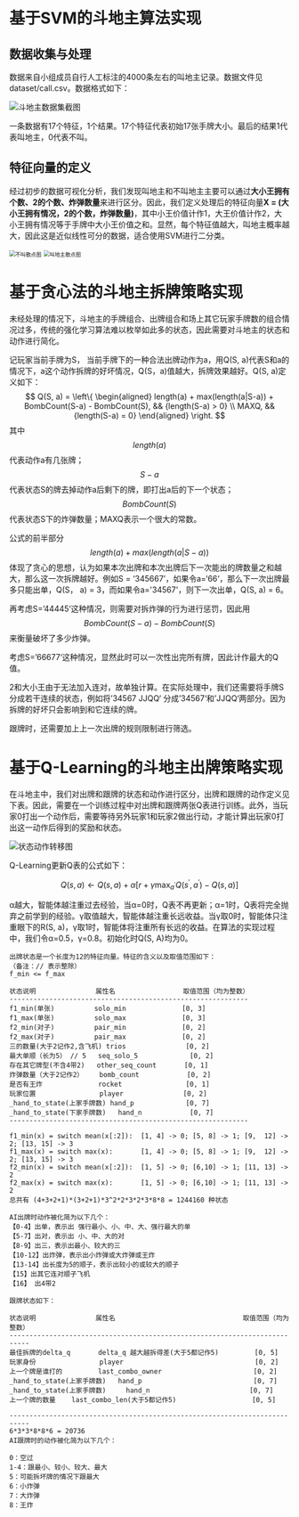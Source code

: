 # 基于SVM的斗地主算法实现

## 数据收集与处理

数据来自小组成员自行人工标注的4000条左右的叫地主记录。数据文件见dataset/call.csv。数据格式如下：

![斗地主数据集截图](https://i.loli.net/2020/06/29/HM7aoiJkbNcwmel.png)

一条数据有17个特征，1个结果。17个特征代表初始17张手牌大小。最后的结果1代表叫地主，0代表不叫。



## 特征向量的定义

经过初步的数据可视化分析，我们发现叫地主和不叫地主主要可以通过**大小王拥有个数、2的个数、炸弹数量**来进行区分。因此，我们定义处理后的特征向量**X = (大小王拥有情况，2的个数，炸弹数量)**，其中小王价值计作1，大王价值计作2，大小王拥有情况等于手牌中大小王价值之和。显然，每个特征值越大，叫地主概率越大，因此这是近似线性可分的数据，适合使用SVM进行二分类。

<img src="https://i.loli.net/2020/06/29/KndP23ZsCGQXceH.png" alt="不叫散点图" style="zoom:67%;" />

<img src="https://i.loli.net/2020/06/29/qrdnDfEpsK3Nvym.png" alt="叫地主散点图" style="zoom:67%;" />



# 基于贪心法的斗地主拆牌策略实现

未经处理的情况下，斗地主的手牌组合、出牌组合和场上其它玩家手牌数的组合情况过多，传统的强化学习算法难以枚举如此多的状态，因此需要对斗地主的状态和动作进行简化。

记玩家当前手牌为S， 当前手牌下的一种合法出牌动作为a，用Q(S, a)代表S和a的情况下，a这个动作拆牌的好坏情况，Q(S，a)值越大，拆牌效果越好。Q(S, a)定义如下：
$$
Q(S, a) = \left\{
\begin{aligned}
length(a) + max(length(a|S-a)) + BombCount(S-a) - BombCount(S), && {length(S-a) > 0} \\
MAXQ, && {length(S-a) = 0}
\end{aligned}
\right.
$$
其中$$length(a)$$代表动作a有几张牌；$$S-a$$代表状态S的牌去掉动作a后剩下的牌，即打出a后的下一个状态；$$BombCount(S)$$代表状态S下的炸弹数量；MAXQ表示一个很大的常数。

公式的前半部分$$length(a) + max(length(a|S-a))$$体现了贪心的思想，认为如果本次出牌和本次出牌后下一次能出的牌数量之和越大，那么这一次拆牌越好。例如S = ‘345667’，如果令a=‘66‘，那么下一次出牌最多只能出单，Q(S， a) = 3，而如果令a='34567'，则下一次出单，Q(S, a) = 6。

再考虑S=’44445‘这种情况，则需要对拆炸弹的行为进行惩罚，因此用$$BombCount(S-a) - BombCount(S)$$来衡量破坏了多少炸弹。

考虑S=’66677‘这种情况，显然此时可以一次性出完所有牌，因此计作最大的Q值。

2和大小王由于无法加入连对，故单独计算。在实际处理中，我们还需要将手牌S分成若干连续的状态，例如将’34567 JJQQ‘ 分成’34567‘和’JJQQ‘两部分。因为拆牌的好坏只会影响到和它连续的牌。



跟牌时，还需要加上上一次出牌的规则限制进行筛选。



# 基于Q-Learning的斗地主出牌策略实现

在斗地主中，我们对出牌和跟牌的状态和动作进行区分，出牌和跟牌的动作定义见下表。因此，需要在一个训练过程中对出牌和跟牌两张Q表进行训练。此外，当玩家0打出一个动作后，需要等待另外玩家1和玩家2做出行动，才能计算出玩家0打出这一动作后得到的奖励和状态。

![状态动作转移图](https://i.loli.net/2020/06/29/6rX3VwPt9ifoaMS.png)

Q-Learning更新Q表的公式如下：

$$Q(s, a) \leftarrow Q(s, a)+\alpha\left[r+\gamma \max _{a^{\prime}} Q\left(s^{\prime}, a^{\prime}\right)-Q(s, a)\right]$$

α越大，智能体越注重过去经验，当α=0时，Q表不再更新；α=1时，Q表将完全抛弃之前学到的经验。γ取值越大，智能体越注重长远收益。当γ取0时，智能体只注重眼下的R(S, a)，γ取1时，智能体将注重所有长远的收益。在算法的实现过程中，我们令α=0.5，γ=0.8。初始化时Q(S, A)均为0。

```
出牌状态是一个长度为12的特征向量。特征的含义以及取值范围如下：
（备注：// 表示整除）
f_min <= f_max

状态说明               属性名                 取值范围（均为整数）
------------------------------------------------------------
f1_min(单张)          solo_min              [0, 3]
f1_max(单张)          solo_max              [0, 3]
f2_min(对子)          pair_min              [0, 2]
f2_max(对子)          pair_max              [0, 2]
三的数量(大于2记作2,含飞机) trios               [0, 2]
最大单顺（长为5） // 5   seq_solo_5             [0, 2]
存在其它牌型(不含4带2)   other_seq_count       [0, 1]
炸弹数量（大于2记作2）    bomb_count            [0, 2]
是否有王炸              rocket                [0, 1]
玩家位置                player               [0, 2]
_hand_to_state(上家手牌数) hand_p             [0, 7]
_hand_to_state(下家手牌数)   hand_n            [0, 7]
------------------------------------------------------------

f1_min(x) = switch mean(x[:2]):  [1, 4] -> 0; [5, 8] -> 1; [9,  12] -> 2; [13, 15] -> 3
f1_max(x) = switch max(x):       [1, 4] -> 0; [5, 8] -> 1; [9,  12] -> 2; [13, 15] -> 3
f2_min(x) = switch mean(x[:2]):  [1, 5] -> 0; [6,10] -> 1; [11, 13] -> 2
f2_max(x) = switch max(x):       [1, 5] -> 0; [6,10] -> 1; [11, 13] -> 2
总共有 (4+3+2+1)*(3+2+1)*3^2*2*3*2*3*8*8 = 1244160 种状态
```

```
AI出牌时动作被化简为以下几个：
【0-4】出单，表示出 强行最小、小、中、大、强行最大的单
【5-7】出对，表示出 小、中、大的对
【8-9】出三，表示出最小、较大的三
【10-12】出炸弹，表示出小炸弹或大炸弹或王炸
【13-14】出长度为5的顺子，表示出较小的或较大的顺子
【15】出其它连对顺子飞机
【16】 出4带2
```

```
跟牌状态如下：

状态说明               属性名                                取值范围（均为整数）
---------------------------------------------------------------------------
最佳拆牌的delta_q       delta_q 越大越拆得差(大于5都记作5)         [0, 5]
玩家身份                player                                 [0, 2]
上一个牌是谁打的         last_combo_owner                       [0, 2]
_hand_to_state(上家手牌数)   hand_p                            [0, 7]
_hand_to_state(上家手牌数)     hand_n                         [0, 7]
上一个牌的数量    last_combo_len(大于5都记作5)                   [0, 5]

---------------------------------------------------------------------------
6*3*3*8*8*6 = 20736
AI跟牌时的动作被化简为以下几个：

0：空过
1-4：跟最小、较小、较大、最大
5：可能拆坏牌的情况下跟最大
6：小炸弹
7：大炸弹
8：王炸
```
